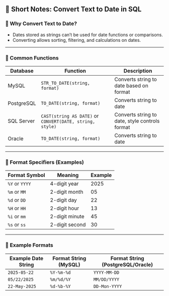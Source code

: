 ## 📘 Short Notes: Convert Text to Date in SQL

### 🔹 Why Convert Text to Date?
- Dates stored as strings can’t be used for date functions or comparisons.
- Converting allows sorting, filtering, and calculations on dates.

---

### 🔹 Common Functions

| Database       | Function                              | Description                                  |
|----------------|-------------------------------------|----------------------------------------------|
| MySQL          | `STR_TO_DATE(string, format)`       | Converts string to date based on format      |
| PostgreSQL     | `TO_DATE(string, format)`            | Converts string to date                        |
| SQL Server     | `CAST(string AS DATE)` or `CONVERT(DATE, string, style)` | Converts string to date, style controls format |
| Oracle         | `TO_DATE(string, format)`            | Converts string to date                        |

---

### 🔹 Format Specifiers (Examples)

| Format Symbol | Meaning          | Example               |
|---------------|------------------|-----------------------|
| `%Y` or `YYYY`| 4-digit year     | 2025                  |
| `%m` or `MM`  | 2-digit month    | 05                    |
| `%d` or `DD`  | 2-digit day      | 22                    |
| `%H` or `HH`  | 2-digit hour     | 13                    |
| `%i` or `mm`  | 2-digit minute   | 45                    |
| `%s` or `ss`  | 2-digit second   | 30                    |

---

### 🔹 Example Formats

| Example Date String | Format String (MySQL)    | Format String (PostgreSQL/Oracle) |
|---------------------|-------------------------|------------------------------------|
| `2025-05-22`        | `%Y-%m-%d`              | `YYYY-MM-DD`                       |
| `05/22/2025`        | `%m/%d/%Y`              | `MM/DD/YYYY`                      |
| `22-May-2025`       | `%d-%b-%Y`              | `DD-Mon-YYYY`                    |

